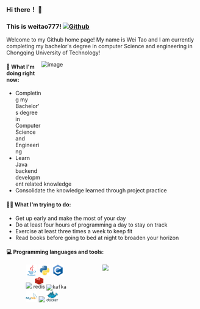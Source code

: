 ### Hi there！ 👋 
### This is weitao777! [![Github](https://img.shields.io/badge/-Github-000?style=flat&logo=Github&logoColor=white)](https://github.com/weitao777)

Welcome to my Github home page!  My name is Wei Tao and I am currently completing my bachelor's degree in computer Science and engineering in Chongqing University of Technology! 

<!-- <img align="right" alt="img" src="https://github.com/FernandoRoldan93/FernandoRoldan93/blob/master/cover_image.jpg" width="50%" height="auto" /> -->

 <img align="right" width="412" height="300" alt="image" src="https://user-images.githubusercontent.com/72557529/174254844-de6a2aaf-c97f-4d70-9d31-1fb5daf23067.png">

#### 🌱 What I'm doing right now: 
- Completing my Bachelor's degree in Computer Science and Engineering  
- Learn Java backend development related knowledge  
- Consolidate the knowledge learned through project practice 
#### 💪🏻 What I'm trying to do:  
- Get up early and make the most of your day  
- Do at least four hours of programming a day to stay on track  
- Exercise at least three times a week to keep fit  
- Read books before going to bed at night to broaden your horizon 

#### :computer: Programming languages and tools: 
<p>
<img width="50%" align="right" src="https://github-readme-stats.vercel.app/api?username=weitao777&show_icons=true&hide_border=true" />
&nbsp;&nbsp;&nbsp;&nbsp;&nbsp;&nbsp;&nbsp;&nbsp;&nbsp;&nbsp;&nbsp;&nbsp;
  <code><img width="6%" src="https://raw.githubusercontent.com/devicons/devicon/master/icons/java/java-original.svg"></code>
  <code><img width="6%" src="https://raw.githubusercontent.com/devicons/devicon/master/icons/python/python-original.svg"></code>
  <code><img width="6%"  src="https://raw.githubusercontent.com/devicons/devicon/master/icons/c/c-original.svg"></code>
<br />
&nbsp;&nbsp;&nbsp;&nbsp;&nbsp;&nbsp;&nbsp;&nbsp;&nbsp;&nbsp;&nbsp;&nbsp;
<code><img width="6%" src="https://www.vectorlogo.zone/logos/springio/springio-icon.svg"></code>
<code><img width="6%" src="https://raw.githubusercontent.com/devicons/devicon/master/icons/redis/redis-original-wordmark.svg"></code>
<code><img width="6%" src="https://www.vectorlogo.zone/logos/apache_kafka/apache_kafka-icon.svg" alt="kafka"></code>
<br />
&nbsp;&nbsp;&nbsp;&nbsp;&nbsp;&nbsp;&nbsp;&nbsp;&nbsp;&nbsp;&nbsp;&nbsp;
<code><img width="6%" src="https://raw.githubusercontent.com/devicons/devicon/master/icons/mysql/mysql-original-wordmark.svg"></code>
<code><img width="6%" src="https://www.vectorlogo.zone/logos/elastic/elastic-icon.svg"></code>
<code><img width="6%" src="https://raw.githubusercontent.com/devicons/devicon/master/icons/docker/docker-original-wordmark.svg"></code>
</p>
